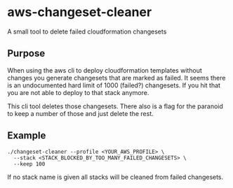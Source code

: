 # aws-changeset-cleaner
A small tool to delete failed cloudformation changesets

## Purpose
When using the aws cli to deploy cloudformation templates without changes you generate changesets that are marked as failed.
It seems there is an undocumented hard limit of 1000 (failed?) changesets. If you hit that you are not able to deploy to that stack anymore.

This cli tool deletes those changesets. There also is a flag for the paranoid to keep a number of those and just delete the rest.

## Example
```
./changeset-cleaner --profile <YOUR_AWS_PROFILE> \
  --stack <STACK_BLOCKED_BY_TOO_MANY_FAILED_CHANGESETS> \
  --keep 100
```
If no stack name is given all stacks will be cleaned from failed changesets.

